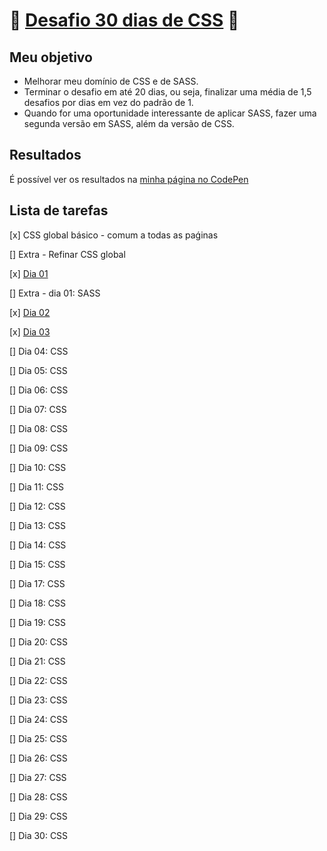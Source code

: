 # :ribbon: [Desafio 30 dias de CSS](https://github.com/MilenaCarecho/30diasDeCSS) :ribbon:

## Meu objetivo

* Melhorar meu domínio de CSS e de SASS.
* Terminar o desafio em até 20 dias, ou seja, finalizar uma média de 1,5 desafios por dias em vez do padrão de 1.
* Quando for uma oportunidade interessante de aplicar SASS, fazer uma segunda versão em SASS, além da versão de CSS.

## Resultados

É possível ver os resultados na [minha página no CodePen](https://codepen.io/beatriz-cavallieri)

## Lista de tarefas

[x] CSS global básico - comum a todas as paǵinas

[] Extra - Refinar CSS global

[x] [Dia 01](https://codepen.io/beatriz-cavallieri/pen/WNxGzaG)

[] Extra - dia 01: SASS

[x] [Dia 02](https://codepen.io/beatriz-cavallieri/pen/JjKRLQe)

[x] [Dia 03](https://codepen.io/beatriz-cavallieri/pen/JjKbYzB)

[] Dia 04: CSS

[] Dia 05: CSS

[] Dia 06: CSS

[] Dia 07: CSS

[] Dia 08: CSS

[] Dia 09: CSS

[] Dia 10: CSS

[] Dia 11: CSS

[] Dia 12: CSS

[] Dia 13: CSS

[] Dia 14: CSS

[] Dia 15: CSS

[] Dia 17: CSS

[] Dia 18: CSS

[] Dia 19: CSS

[] Dia 20: CSS

[] Dia 21: CSS

[] Dia 22: CSS

[] Dia 23: CSS

[] Dia 24: CSS

[] Dia 25: CSS

[] Dia 26: CSS

[] Dia 27: CSS

[] Dia 28: CSS

[] Dia 29: CSS

[] Dia 30: CSS
